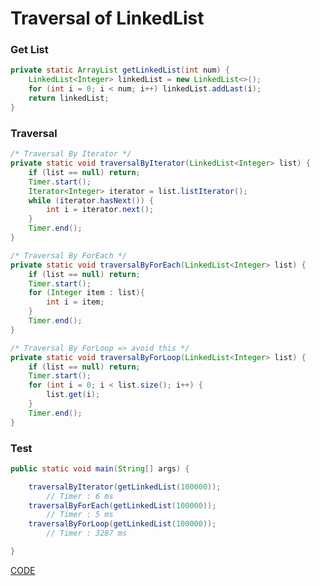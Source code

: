 # Traversal of LinkedList

### Get List

```java
private static ArrayList getLinkedList(int num) {
    LinkedList<Integer> linkedList = new LinkedList<>();
    for (int i = 0; i < num; i++) linkedList.addLast(i);
    return linkedList;
}
```

### Traversal

```java
/* Traversal By Iterator */
private static void traversalByIterator(LinkedList<Integer> list) {
    if (list == null) return;
    Timer.start();
    Iterator<Integer> iterator = list.listIterator();
    while (iterator.hasNext()) {
        int i = iterator.next();
    }
    Timer.end();
}

/* Traversal By ForEach */
private static void traversalByForEach(LinkedList<Integer> list) {
    if (list == null) return;
    Timer.start();
    for (Integer item : list){
        int i = item;
    }
    Timer.end();
}

/* Traversal By ForLoop => avoid this */
private static void traversalByForLoop(LinkedList<Integer> list) {
    if (list == null) return;
    Timer.start();
    for (int i = 0; i < list.size(); i++) {
        list.get(i);
    }
    Timer.end();
}
```

### Test

```java
public static void main(String[] args) {

    traversalByIterator(getLinkedList(100000));
        // Timer : 6 ms
    traversalByForEach(getLinkedList(100000));
        // Timer : 5 ms
    traversalByForLoop(getLinkedList(100000));
        // Timer : 3287 ms

}
```


[CODE](https://github.com/guyc1812/Tony/blob/master/src/main/java/com/avengers/tony/JavaBasic/collection/list/linkedList/code)